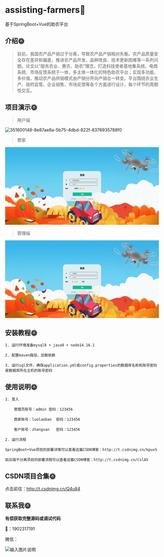 # assisting-farmers🎂

基于SpringBoot+Vue的助农平台

## 介绍🌞

> 目前，我国农产品产销过于分离，导致农产品产销相对失衡。农产品质量安全存在差异和偏差，推进农产品开发、品种改良、技术更新困难等一系列问题。论文以“服务农业、惠农、助农”理念，打造科技使者基地集系统、电商系统、市场反馈系统于一体，多主体一体化的特色助农平台；实现多功能、多价值，推动农产品供销模式由产销分开向产销合一转变。平台围绕农业生产、政府监管、企业销售、市场反馈等各个方面进行设计，每个环节的周期性交互。



## 项目演示🌞

> 用户端

![351600148-8e87ae8a-5b75-4dbd-822f-8376935788f0](files/351600148-8e87ae8a-5b75-4dbd-822f-8376935788f0.gif)

> 商家

![351601815-8ee91da0-e22d-4ff7-acf2-b6fde8219b82](files/351601815-8ee91da0-e22d-4ff7-acf2-b6fde8219b82.gif)

> 管理端

![351601453-20ab29dc-feb0-4d8f-9e68-976b547de2bf](files/351601453-20ab29dc-feb0-4d8f-9e68-976b547de2bf.gif)

## 安装教程🌞

```
1. 运行环境准备mysql8 + java8 + node14.16.1

2. 配置maven路径，加载依赖

3. 运行sql文件，确保application.yml或config.properties的数据库名称和账号密码是数据库所在主机的账号密码
```



## 使用说明🌞

```
1. 登入
	
	管理员账号：admin	密码：123456

    商家账号：luolaoban	密码：123456

    客户账号：zhangsan	密码：123456
  
2. 运行流程

SpringBoot+Vue项目的部署详情可以查看这篇CSDN博客：http://t.csdnimg.cn/kpuxS

前后端不分离项目的部署流程可以查看这篇CSDN博客：http://t.csdnimg.cn/CslA5
```



## CSDN项目合集🌞

点击前往：http://t.csdnimg.cn/Q4u84



## 联系我🌞

**有偿获取完整源码或调试代码**

🐧：1902317191

微信：



![输入图片说明](https://gitee.com/luooin/liulangdongwujiuzhu/raw/main/files/image3.png)